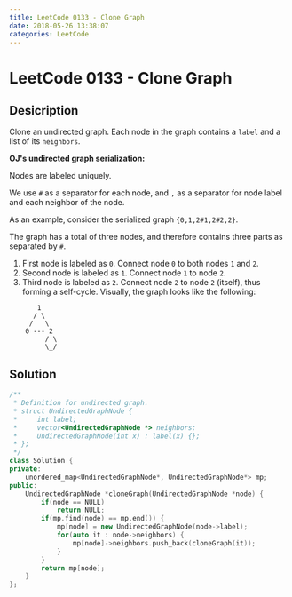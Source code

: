 ```yaml
---
title: LeetCode 0133 - Clone Graph
date: 2018-05-26 13:38:07
categories: LeetCode
---
```

# LeetCode 0133 - Clone Graph

<!--more-->

## Desicription

Clone an undirected graph. Each node in the graph contains a `label` and a list of its `neighbors`.


**OJ's undirected graph serialization:**

Nodes are labeled uniquely.

We use `#` as a separator for each node, and `,` as a separator for node label and each neighbor of the node.

As an example, consider the serialized graph `{0,1,2#1,2#2,2}`.

The graph has a total of three nodes, and therefore contains three parts as separated by `#`.

1. First node is labeled as `0`. Connect node `0` to both nodes `1` and `2`.
1. Second node is labeled as `1`. Connect node `1` to node `2`.
1. Third node is labeled as `2`. Connect node `2` to node `2` (itself), thus forming a self-cycle.
Visually, the graph looks like the following:

```
       1
      / \
     /   \
    0 --- 2
         / \
         \_/
```

## Solution

```cpp
/**
 * Definition for undirected graph.
 * struct UndirectedGraphNode {
 *     int label;
 *     vector<UndirectedGraphNode *> neighbors;
 *     UndirectedGraphNode(int x) : label(x) {};
 * };
 */
class Solution {
private:
    unordered_map<UndirectedGraphNode*, UndirectedGraphNode*> mp;
public:
    UndirectedGraphNode *cloneGraph(UndirectedGraphNode *node) {
        if(node == NULL)
            return NULL;
        if(mp.find(node) == mp.end()) {
            mp[node] = new UndirectedGraphNode(node->label);
            for(auto it : node->neighbors) {
                mp[node]->neighbors.push_back(cloneGraph(it));
            }
        }
        return mp[node];
    }
};
```